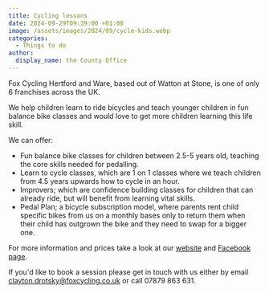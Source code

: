 ```yaml
---
title: Cycling lessons
date: 2024-09-29T09:39:00 +01:00
image: /assets/images/2024/09/cycle-kids.webp
categories:
  - Things to do
author:
  display_name: the County Office
---
```

Fox Cycling Hertford and Ware, based out of Watton at Stone, is one of only 6 franchises across the UK.

We help children learn to ride bicycles and teach younger children in fun balance bike classes and would love to get more children learning this life skill.

We can offer:

- Fun balance bike classes for children between 2.5-5 years old, teaching the core skills needed for pedalling.
- Learn to cycle classes, which are 1 on 1 classes where we teach children from 4.5 years upwards how to cycle in an hour.
- Improvers; which are confidence building classes for children that can already ride, but will benefit from learning vital skills.
- Pedal Plan; a bicycle subscription model, where parents rent child specific bikes from us on a monthly bases only to return them when their child has outgrown the bike and they need to swap for a bigger one.

For more information and prices take a look at our [website](https://foxcycling.co.uk/) and [Facebook page](https://www.facebook.com/foxcyclinghertfordandware/).

If you'd like to book a session please get in touch with us either by email <clayton.drotsky@foxcycling.co.uk> or call 07879 863 631.
